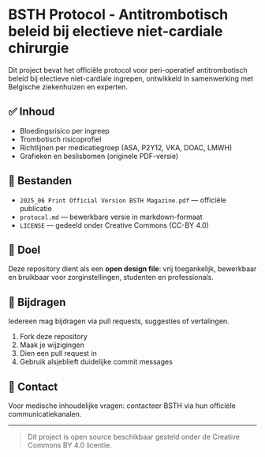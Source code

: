 # BSTH Protocol - Antitrombotisch beleid bij electieve niet-cardiale chirurgie

Dit project bevat het officiële protocol voor peri-operatief antitrombotisch beleid bij electieve niet-cardiale ingrepen, ontwikkeld in samenwerking met Belgische ziekenhuizen en experten.

## ✅ Inhoud

- Bloedingsrisico per ingreep
- Trombotisch risicoprofiel
- Richtlijnen per medicatiegroep (ASA, P2Y12, VKA, DOAC, LMWH)
- Grafieken en beslisbomen (originele PDF-versie)

## 📂 Bestanden

- `2025_06 Print Official Version BSTH Magazine.pdf` — officiële publicatie
- `protocol.md` — bewerkbare versie in markdown-formaat
- `LICENSE` — gedeeld onder Creative Commons (CC-BY 4.0)

## 🧩 Doel

Deze repository dient als een **open design file**: vrij toegankelijk, bewerkbaar en bruikbaar voor zorginstellingen, studenten en professionals.

## 🤝 Bijdragen

Iedereen mag bijdragen via pull requests, suggesties of vertalingen.

1. Fork deze repository
2. Maak je wijzigingen
3. Dien een pull request in
4. Gebruik alsjeblieft duidelijke commit messages

## 📧 Contact

Voor medische inhoudelijke vragen: contacteer BSTH via hun officiële communicatiekanalen.

---

> Dit project is open source beschikbaar gesteld onder de Creative Commons BY 4.0 licentie.
